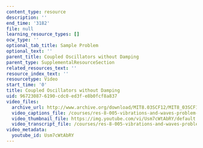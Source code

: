 ```yaml
---
content_type: resource
description: ''
end_time: '3182'
file: null
learning_resource_types: []
ocw_type: ''
optional_tab_title: Sample Problem
optional_text: ''
parent_title: Coupled Oscillators without Damping
parent_type: SupplementalResourceSection
related_resources_text: ''
resource_index_text: ''
resourcetype: Video
start_time: '0'
title: Coupled Oscillators without Damping
uid: 96723087-6190-cdc0-ed3f-e8b0fcf8a837
video_files:
  archive_url: http://www.archive.org/download/MIT8.03SCF12/MIT8_03SCF12_ses04_300k.mp4
  video_captions_file: /courses/res-8-005-vibrations-and-waves-problem-solving-fall-2012/6f06aca4f389511b84e7fee4a4630870_Usm7cWtAbRY.vtt
  video_thumbnail_file: https://img.youtube.com/vi/Usm7cWtAbRY/default.jpg
  video_transcript_file: /courses/res-8-005-vibrations-and-waves-problem-solving-fall-2012/ad8b83b52109a652f38c94409e5c2a31_Usm7cWtAbRY.pdf
video_metadata:
  youtube_id: Usm7cWtAbRY
---
```


